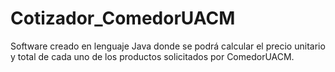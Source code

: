 Cotizador_ComedorUACM
=====================

Software creado en lenguaje Java donde se podrá calcular el precio unitario y total de cada uno de los productos solicitados por ComedorUACM.
